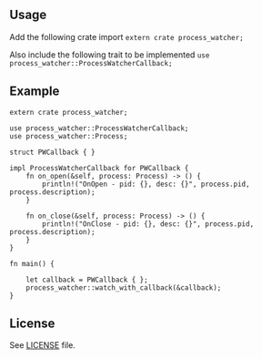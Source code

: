## Usage
Add the following crate import
```extern crate process_watcher;```

Also include the following trait to be implemented
```use process_watcher::ProcessWatcherCallback;```

## Example
```
extern crate process_watcher;

use process_watcher::ProcessWatcherCallback;
use process_watcher::Process;

struct PWCallback { }

impl ProcessWatcherCallback for PWCallback {
	fn on_open(&self, process: Process) -> () {
		println!("OnOpen - pid: {}, desc: {}", process.pid, process.description);
	}

	fn on_close(&self, process: Process) -> () {
		println!("OnClose - pid: {}, desc: {}", process.pid, process.description);
	}
}

fn main() {

	let callback = PWCallback { };
	process_watcher::watch_with_callback(&callback);
}
```

## License

See [LICENSE](LICENSE) file.
